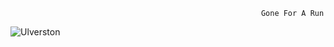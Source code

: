                                                             Gone For A Run






![Ulverston](https://github.com/BrianB1960/BrianB1960/assets/141336818/1c97d48b-585d-46dd-bb6c-0583acfd0f52)


                                                            
<!---
BrianB1960/BrianB1960 is a ✨ special ✨ repository because its `README.md` (this file) appears on your GitHub profile.
You can click the Preview link to take a look at your changes.
--->


